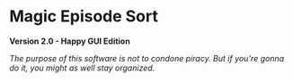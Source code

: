 # Magic Episode Sort

**Version 2.0 - Happy GUI Edition**

*The purpose of this software is not to condone piracy. But if you're gonna do it, you might as well stay organized.*

